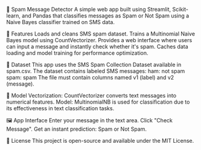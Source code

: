 📩 Spam Message Detector
A simple web app built using Streamlit, Scikit-learn, and Pandas that classifies messages as Spam or Not Spam using a Naive Bayes classifier trained on SMS data.

🚀 Features
Loads and cleans SMS spam dataset.
Trains a Multinomial Naive Bayes model using CountVectorizer.
Provides a web interface where users can input a message and instantly check whether it's spam.
Caches data loading and model training for performance optimization.

📁 Dataset
This app uses the SMS Spam Collection Dataset available in spam.csv. The dataset contains labeled SMS messages:
ham: not spam
spam: spam
The file must contain columns named v1 (label) and v2 (message).

🧠 Model
Vectorization: CountVectorizer converts text messages into numerical features.
Model: MultinomialNB is used for classification due to its effectiveness in text classification tasks.

🖼️ App Interface
Enter your message in the text area.
Click "Check Message".
Get an instant prediction: Spam or Not Spam.

📄 License
This project is open-source and available under the MIT License.
